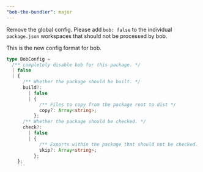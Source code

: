 ```yaml
---
"bob-the-bundler": major
---
```


Remove the global config. Please add `bob: false` to the individual `package.json` workspaces that should not be processed by bob.

This is the new config format for bob.

````ts
type BobConfig =
  /** completely disable bob for this package. */
  | false
  | {
      /** Whether the package should be built. */
      build?:
        | false
        | {
            /** Files to copy from the package root to dist */
            copy?: Array<string>;
          };
      /** Whether the package should be checked. */
      check?:
        | false
        | {
            /** Exports within the package that should not be checked. */
            skip?: Array<string>;
          };
    };
    ```
````
